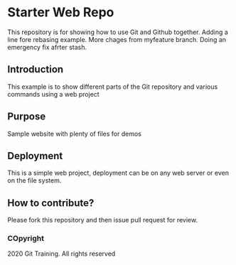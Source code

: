 # Starter Web Repo

This repository is for showing how to use Git and Github together. Adding a line fore rebasing example.
More chages from myfeature branch. Doing an emergency fix afrter stash.

## Introduction

This example is to show different parts of the Git repository and various commands using a web project

## Purpose

Sample website with plenty of files for demos

## Deployment

This is a simple web project, deployment can be on any web server or even on the file system.

## How to contribute?
Please fork this repository and then issue pull request for review.

### COpyright
2020 Git Training. All rights reserved